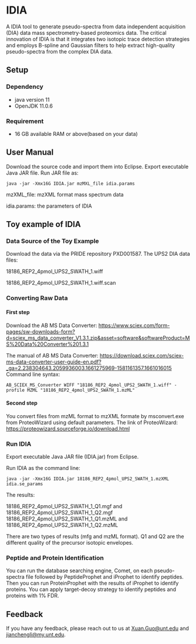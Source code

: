 # IDIA

A IDIA tool to generate pseudo-spectra from data independent acquisition (DIA) data mass spectrometry-based proteomics data. The critical innovation of IDIA is that it integrates two isotopic trace detection strategies and employs B-spline and Gaussian filters to help extract high-quality pseudo-spectra from the complex DIA data.

## Setup

### Dependency

- java version 11
- OpenJDK 11.0.6

### Requirement

- 16 GB available RAM or above(based on your data)

## User Manual

Download the source code and import them into Eclipse. Export executable Java JAR file. Run JAR file as:

```
java -jar -Xmx16G IDIA.jar mzMXL_file idia.params
```

mzXML_file: mzXML format mass spectrum data

idia.params: the parameters of IDIA

## Toy example of IDIA

### Data Source of the Toy Example

Download the data via the PRIDE repository PXD001587. The UPS2 DIA data files:

18186_REP2_4pmol_UPS2_SWATH_1.wiff

18186_REP2_4pmol_UPS2_SWATH_1.wiff.scan

### Converting Raw Data

#### First step

Download the AB MS Data Converter: <https://www.sciex.com/form-pages/sw-downloads-form?d=sciex_ms_data_converter_V1.3.1.zip&asset=software&softwareProduct=MS%20Data%20Converter%201.3.1>

The manual of AB MS Data Converter: <https://download.sciex.com/sciex-ms-data-converter-user-guide-en.pdf?_ga=2.238304643.2059936003.1661275969-1581161357.1661016015>
Command line syntax:

```
AB_SCIEX_MS_Converter WIFF "18186_REP2_4pmol_UPS2_SWATH_1.wiff" -profile MZML "18186_REP2_4pmol_UPS2_SWATH_1.mzML"
```

#### Second step

You convert files from mzML format to mzXML formate by msconvert.exe from ProteoWizard using default parameters.  The link of ProteoWizard: <https://proteowizard.sourceforge.io/download.html>

### Run IDIA

Export executable Java JAR file (IDIA.jar) from Eclipse.

Run IDIA as the command line:

```
java -jar -Xmx16G IDIA.jar 18186_REP2_4pmol_UPS2_SWATH_1.mzXML idia.se_params
```

The results:

18186_REP2_4pmol_UPS2_SWATH_1_Q1.mgf and 18186_REP2_4pmol_UPS2_SWATH_1_Q2.mgf
18186_REP2_4pmol_UPS2_SWATH_1_Q1.mzML and 18186_REP2_4pmol_UPS2_SWATH_1_Q2.mzML

There are two types of results (mfg and mzML format). Q1 and Q2 are the different quality of the precursor isotopic envelopes.

### Peptide and Protein Identification

You can run the database searching engine, Comet, on each pseudo-spectra file followed by PeptideProphet and iProphet to identify peptides. Then you can run ProteinProphet with the results of iProphet to identify proteins. You can apply target-decoy strategy to identify peptides and proteins with 1% FDR.

## Feedback

If you have any feedback, please reach out to us at Xuan.Guo@unt.edu and jianchengli@my.unt.edu.

